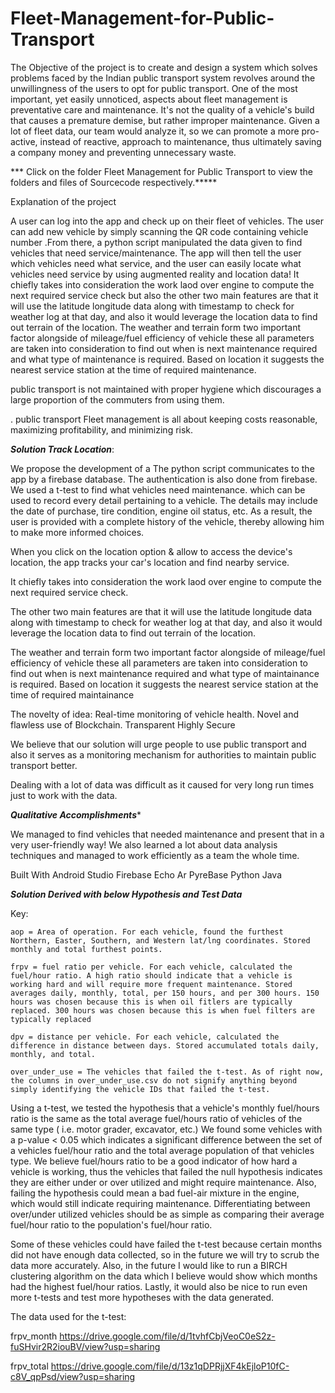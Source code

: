 # Fleet-Management-for-Public-Transport

The Objective of the project is to create and design a system which solves problems faced by the Indian public transport system revolves around the unwillingness of the users to opt for public transport. One of the most important, yet easily unnoticed, aspects about fleet management is preventative care and maintenance. It's not the quality of a vehicle's build that causes a premature demise, but rather improper maintenance. Given a lot of fleet data, our team would analyze it, so we can promote a more pro-active, instead of reactive, approach to maintenance, thus ultimately saving a company money and preventing unnecessary waste.

*** Click on the folder Fleet Management for Public Transport to view the folders and files of Sourcecode respectively.*****

Explanation of the project

A user can log into the app and check up on their fleet of vehicles. The user can add new vehicle by simply scanning the QR code containing vehicle number .From there, a python script manipulated the data given to find vehicles that need service/maintenance. The app will then tell the user which vehicles need what service, and the user can easily locate what vehicles need service by using augmented reality and location data! It chiefly takes into consideration the work laod over engine to compute the next required service check but also the other two main features are that it will use the latitude longitude data along with timestamp to check for weather log at that day, and also it would leverage the location data to find out terrain of the location. The weather and terrain form two important factor alongside of mileage/fuel efficiency of vehicle these all parameters are taken into consideration to find out when is next maintenance required and what type of maintenance is required. Based on location it suggests the nearest service station at the time of required maintenance.

public transport is not maintained with proper hygiene which discourages a large proportion of the commuters from using them.

. public transport Fleet management is all about keeping costs reasonable, maximizing profitability, and minimizing risk.


 ***Solution Track Location***:
 
 We propose the development of a The python script communicates to the app by a firebase database. The authentication is also done from firebase. We used a t-test to find what vehicles need maintenance. which can be used to record every detail pertaining to a vehicle. The details may include the date of purchase, tire condition, engine oil status, etc. As a result, the user is provided with a complete history of the vehicle, thereby allowing him to make more informed choices.

When you click on the location option & allow to access the device's location, the app tracks your car's location and find nearby service.

It chiefly takes into consideration the work laod over engine to compute the next required service check.

The other two main features are that it will use the latitude longitude data along with timestamp to check for weather log at that day, and also it would leverage the location data to find out terrain of the location. 

The weather and terrain form two important factor alongside of mileage/fuel efficiency of vehicle these all parameters are taken into consideration to find out when is next maintenance required and what type of maintainance is required. Based on location it suggests the nearest service station at the time of required maintainance

The novelty of idea: Real-time monitoring of vehicle health. Novel and flawless use of Blockchain. Transparent Highly Secure

We believe that our solution will urge people to use public transport and also it serves as a monitoring mechanism for authorities to maintain public transport better.

Dealing with a lot of data was difficult as it caused for very long run times just to work with the data.

***Qualitative Accomplishments****

We managed to find vehicles that needed maintenance and present that in a very user-friendly way! We also learned a lot about data analysis techniques and managed to work efficiently as a team the whole time.

Built With Android Studio Firebase Echo Ar PyreBase Python Java

***Solution Derived with below Hypothesis and Test Data***

Key:    
    
    aop = Area of operation. For each vehicle, found the furthest Northern, Easter, Southern, and Western lat/lng coordinates. Stored monthly and total furthest points.
    
    frpv = fuel ratio per vehicle. For each vehicle, calculated the fuel/hour ratio. A high ratio should indicate that a vehicle is working hard and will require more frequent maintenance. Stored averages daily, monthly, total, per 150 hours, and per 300 hours. 150 hours was chosen because this is when oil fitlers are typically replaced. 300 hours was chosen because this is when fuel filters are typically replaced
    
    dpv = distance per vehicle. For each vehicle, calculated the difference in distance between days. Stored accumulated totals daily, monthly, and total.
    
    over_under_use = The vehicles that failed the t-test. As of right now, the columns in over_under_use.csv do not signify anything beyond simply identifying the vehicle IDs that failed the t-test.

Using a t-test, we tested the hypothesis that a vehicle's monthly fuel/hours ratio is the same as the total average fuel/hours ratio of vehicles of the same type ( i.e. motor grader, excavator, etc.) We found some vehicles with a p-value < 0.05 which indicates a significant difference between the set of a vehicles fuel/hour ratio and the total average population of that vehicles type. We believe fuel/hours ratio to be a good indicator of how hard a vehicle is working, thus the vehicles that failed the null hypothesis indicates they are either under or over utilized and might require maintenance. Also, failing the hypothesis could mean a bad fuel-air mixture in the engine, which would still indicate requiring maintenance. Differentiating between over/under utilized vehicles should be as simple as comparing their average fuel/hour ratio to the population's fuel/hour ratio.

Some of these vehicles could have failed the t-test because certain months did not have enough data collected, so in the future we will try to scrub the data more accurately. Also, in the future I would like to run a BIRCH clustering algorithm on the data which I believe would show which months had the highest fuel/hour ratios. Lastly, it would also be nice to run even more t-tests and test more hypotheses with the data generated.

The data used for the t-test:

frpv_month https://drive.google.com/file/d/1tvhfCbjVeoC0eS2z-fuSHvir2R2iouBV/view?usp=sharing

frpv_total https://drive.google.com/file/d/13z1qDPRjjXF4kEjloP10fC-c8V_qpPsd/view?usp=sharing


